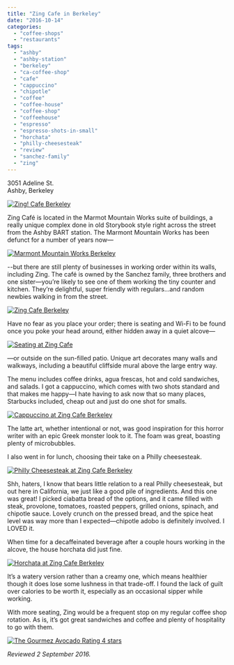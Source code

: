 ```yaml
---
title: "Zing Cafe in Berkeley"
date: "2016-10-14"
categories: 
  - "coffee-shops"
  - "restaurants"
tags: 
  - "ashby"
  - "ashby-station"
  - "berkeley"
  - "ca-coffee-shop"
  - "cafe"
  - "cappuccino"
  - "chipotle"
  - "coffee"
  - "coffee-house"
  - "coffee-shop"
  - "coffeehouse"
  - "espresso"
  - "espresso-shots-in-small"
  - "horchata"
  - "philly-cheesesteak"
  - "review"
  - "sanchez-family"
  - "zing"
---
```


3051 Adeline St.\
Ashby, Berkeley

[![Zing! Cafe Berkeley](http://s3.amazonaws.com/thegourmez-wpmedia/2016/10/Zing-Cafe-07-500x369.jpg)](http://s3.amazonaws.com/thegourmez-wpmedia/2016/10/Zing-Cafe-07.jpg)


Zing Café is located in the Marmot Mountain Works suite of buildings, a really unique complex done in old Storybook style right across the street from the Ashby BART station. The Marmont Mountain Works has been defunct for a number of years now—

[![Marmont Mountain Works Berkeley](http://s3.amazonaws.com/thegourmez-wpmedia/2016/10/2016-Bay-Area-09-500x378.jpg)](http://s3.amazonaws.com/thegourmez-wpmedia/2016/10/2016-Bay-Area-09.jpg)

\--but there are still plenty of businesses in working order within its walls, including Zing. The café is owned by the Sanchez family, three brothers and one sister—you’re likely to see one of them working the tiny counter and kitchen. They’re delightful, super friendly with regulars…and random newbies walking in from the street.

[![Zing Cafe Berkeley](http://s3.amazonaws.com/thegourmez-wpmedia/2016/10/Zing-Cafe-04-500x351.jpg)](http://s3.amazonaws.com/thegourmez-wpmedia/2016/10/Zing-Cafe-04.jpg)

Have no fear as you place your order; there is seating and Wi-Fi to be found once you poke your head around, either hidden away in a quiet alcove—

[![Seating at Zing Cafe](http://s3.amazonaws.com/thegourmez-wpmedia/2016/10/Zing-Cafe-06-500x253.jpg)](http://s3.amazonaws.com/thegourmez-wpmedia/2016/10/Zing-Cafe-06.jpg)

—or outside on the sun-filled patio. Unique art decorates many walls and walkways, including a beautiful cliffside mural above the large entry way.

The menu includes coffee drinks, agua frescas, hot and cold sandwiches, and salads. I got a cappuccino, which comes with two shots standard and that makes me happy—I hate having to ask now that so many places, Starbucks included, cheap out and just do one shot for smalls.

[![Cappuccino at Zing Cafe Berkeley](http://s3.amazonaws.com/thegourmez-wpmedia/2016/10/Zing-Cafe-01-415x500.jpg)](http://s3.amazonaws.com/thegourmez-wpmedia/2016/10/Zing-Cafe-01.jpg)

The latte art, whether intentional or not, was good inspiration for this horror writer with an epic Greek monster look to it. The foam was great, boasting plenty of microbubbles.

I also went in for lunch, choosing their take on a Philly cheesesteak.

[![Philly Cheesesteak at Zing Cafe Berkeley](http://s3.amazonaws.com/thegourmez-wpmedia/2016/10/Zing-Cafe-02-500x349.jpg)](http://s3.amazonaws.com/thegourmez-wpmedia/2016/10/Zing-Cafe-02.jpg)

Shh, haters, I know that bears little relation to a real Philly cheesesteak, but out here in California, we just like a good pile of ingredients. And this one was great! I picked ciabatta bread of the options, and it came filled with steak, provolone, tomatoes, roasted peppers, grilled onions, spinach, and chipotle sauce. Lovely crunch on the pressed bread, and the spice heat level was way more than I expected—chipotle adobo is definitely involved. I LOVED it.

When time for a decaffeinated beverage after a couple hours working in the alcove, the house horchata did just fine.

[![Horchata at Zing Cafe Berkeley](http://s3.amazonaws.com/thegourmez-wpmedia/2016/10/Zing-Cafe-03-429x500.jpg)](http://s3.amazonaws.com/thegourmez-wpmedia/2016/10/Zing-Cafe-03.jpg)

It’s a watery version rather than a creamy one, which means healthier though it does lose some lushness in that trade-off. I found the lack of guilt over calories to be worth it, especially as an occasional sipper while working.

With more seating, Zing would be a frequent stop on my regular coffee shop rotation. As is, it’s got great sandwiches and coffee and plenty of hospitality to go with them.

[![The Gourmez Avocado Rating 4 stars](http://s3.amazonaws.com/thegourmez-wpmedia/2009/05/rating_avocado1.gif)](http://s3.amazonaws.com/thegourmez-wpmedia/2009/05/rating_avocado1.gif)


_Reviewed 2 September 2016._
